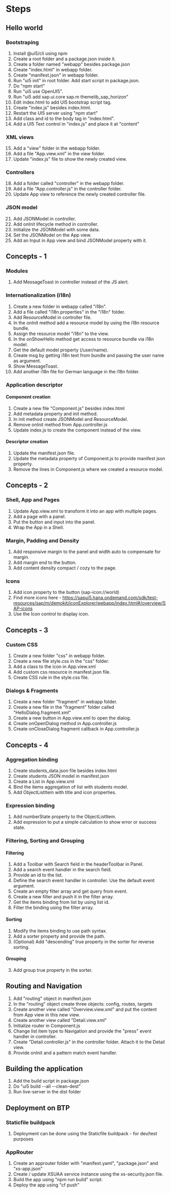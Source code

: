 # Steps

## Hello world

### Bootstraping
1. Install @ui5/cli using npm
2. Create a root folder and a package.json inside it.
3. Create a folder named "webapp" besides package.json
4. Create "index.html" in webapp folder.
5. Create "manifest.json" in webapp folder.
6. Run "ui5 init" in root folder. Add start script in package.json.
7. Do "npm start"
8. Run "ui5 use OpenUI5".
9. Run "ui5 add sap.ui.core sap.m themelib_sap_horizon"
10. Edit index.html to add UI5 bootstrap script tag.
11. Create "index.js" besides index.html.
12. Restart the UI5 server using "npm start"
13. Add class and id to the body tag in "index.html".
14. Add a UI5 Text control in "index.js" and place it at "content"

### XML views
15. Add a "view" folder in the webapp folder.
16. Add a file "App.view.xml" in the view folder.
17. Update "index.js" file to show the newly created view.

### Controllers
18. Add a folder called "controller" in the webapp folder.
19. Add a file "App.controller.js" in the controller folder.
20. Update App view to reference the newly created controller file.

### JSON model
21. Add JSONModel in controller.
22. Add onInit lifecycle method in controller.
23. Initialize the JSONModel with some data.
24. Set the JSONModel on the App view.
25. Add an Input in App view and bind JSONModel property with it.

## Concepts - 1

### Modules
1. Add MessageToast in controller instead of the JS alert.

### Internationalization (i18n)
1. Create a new folder in webapp called "i18n".
2. Add a file called "i18n.properties" in the "i18n" folder.
3. Add ResourceModel in controller file.
4. In the onInit method add a resource model by using the i18n resource bundle.
5. Assign the resource model "i18n" to the view.
6. In the onShowHello method get access to resource bundle via i18n model.
7. Get the default model property (/user/name).
8. Create msg by getting i18n text from bundle and passing the user name as argument.
9. Show MessageToast.
10. Add another i18n file for German language in the i18n folder.

### Application descriptor
#### Component creation
1. Create a new file "Component.js" besides index.html
2. Add metadata property and init method.
3. In init method create JSONModel and ResourceModel.
4. Remove onInit method from App.controller.js
5. Update index.js to create the component instead of the view.

#### Descriptor creation
1. Update the manifest.json file.
2. Update the metadata property of Component.js to provide manifest json property.
3. Remove the lines in Component.js where we created a resource model.

## Concepts - 2

### Shell, App and Pages
1. Update App.view.xml to transform it into an app with multiple pages.
2. Add a page with a panel.
3. Put the button and input into the panel.
4. Wrap the App in a Shell.

### Margin, Padding and Density
1. Add responsive margin to the panel and width auto to compensate for margin.
2. Add margin end to the button.
3. Add content density compact / cozy to the page.

### Icons
1. Add icon property to the button (sap-icon://world)
2. Find more icons here - https://sapui5.hana.ondemand.com/sdk/test-resources/sap/m/demokit/iconExplorer/webapp/index.html#/overview/SAP-icons
3. Use the Icon control to display icon.

## Concepts - 3

### Custom CSS
1. Create a new folder "css" in webapp folder.
2. Create a new file style.css in the "css" folder.
3. Add a class to the icon in App.view.xml
4. Add custom css resource in manifest.json file.
2. Create CSS rule in the style.css file.

### Dialogs & Fragments
1. Create a new folder "fragment" in webapp folder.
2. Create a new file in the "fragment" folder called "HelloDialog.fragment.xml"
3. Create a new button in App.view.xml to open the dialog.
4. Create onOpenDialog method in App.controller.js
5. Create onCloseDialog fragment callback in App.controller.js

## Concepts - 4

### Aggregation binding
1. Create students_data.json file besides index.html
2. Create students JSON model in manifest.json
3. Create a List in App.view.xml
4. Bind the items aggregation of list with students model.
5. Add ObjectListItem with title and icon properties.

### Expression binding
1. Add numberState property to the ObjectListItem.
2. Add expression to put a simple calculation to show error or success state.

### Filtering, Sorting and Grouping

#### Filtering
1. Add a Toolbar with Search field in the headerToolbar in Panel.
2. Add a search event handler in the search field.
3. Provide an id to the list.
4. Define the search event handler in controller. Use the default event argument.
5. Create an empty filter array and get query from event.
6. Create a new filter and push it in the filter array.
7. Get the items binding from list by using list id.
8. Filter the binding using the filter array.

#### Sorting
1. Modify the items binding to use path syntax.
2. Add a sorter property and provide the path.
3. (Optional) Add "descending" true property in the sorter for reverse sorting.

#### Grouping
3. Add group true property in the sorter.

## Routing and Navigation
1. Add "routing" object in manifext.json
2. In the "routing" object create three objects: config, routes, targets
3. Create another view called "Overview.view.xml" and put the content from App view in this new view.
4. Create another view called "Detail.view.xml"
5. Initialize router in Component.js
6. Change list item type to Navigation and provide the "press" event handler in controller.
7. Create "Detail.controller.js" in the controller folder. Attach it to the Detail view.
8. Provide onInit and a pattern match event handler.

## Building the application
1. Add the build script in package.json
2. Do "ui5 build --all --clean-dest"
3. Run live-server in the dist folder

## Deployment on BTP

### Staticfile buildpack
1. Deployment can be done using the Staticfile buildpack - for dev/test purposes

### AppRouter
1. Create an approuter folder with "manifext.yaml", "package.json" and "xs-app.json"
2. Create / update XSUAA service instance using the xs-security.json file.
3. Build the app using "npm run build" script.
4. Deploy the app using "cf push"